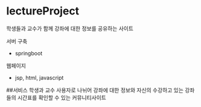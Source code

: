 # lectureProject
학생들과 교수가 함께 강좌에 대한 정보를 공유하는 사이트

서버 구축
- springboot

웹페이지
- jsp, html, javascript

##서비스
학생과 교수 사용자로 나뉘어 강좌에 대한 정보와 자신의 수강하고 있는 강좌들의 시간표를 확인할 수 있는 커뮤니티사이트
